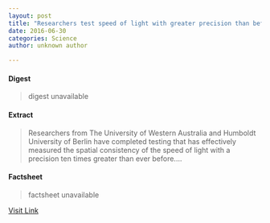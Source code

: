 ```yaml
---
layout: post
title: "Researchers test speed of light with greater precision than before"
date: 2016-06-30
categories: Science
author: unknown author

---
```



#### Digest
>digest unavailable

#### Extract
>Researchers from The University of Western Australia and Humboldt University of Berlin have completed testing that has effectively measured the spatial consistency of the speed of light with a precision ten times greater than ever before....

#### Factsheet
>factsheet unavailable

[Visit Link](http://phys.org/news/2015-09-greater-precision.html)


